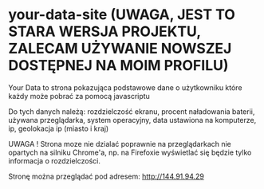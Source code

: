 # your-data-site (UWAGA, JEST TO STARA WERSJA PROJEKTU, ZALECAM UŻYWANIE NOWSZEJ DOSTĘPNEJ NA MOIM PROFILU)
Your Data to strona pokazująca podstawowe dane o użytkowniku które każdy może pobrać za pomocą javascriptu

Do tych danych należą: rozdzielczość ekranu, procent naładowania baterii, używana przeglądarka, system operacyjny, data ustawiona na komputerze, ip, geolokacja ip (miasto i kraj)

UWAGA ! Strona moze nie dzialać poprawnie na przeglądarkach nie opartych na silniku Chrome'a, np. na Firefoxie wyświetlać się będzie tylko informacja o rozdzielczości.

Stronę można przeglądać pod adresem: http://144.91.94.29
